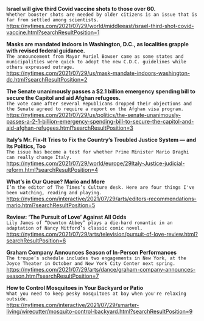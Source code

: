 **Israel will give third Covid vaccine shots to those over 60.**\
`Whether booster shots are needed by older citizens is an issue that is far from settled among scientists.`\
https://nytimes.com/2021/07/29/world/middleeast/israel-third-shot-covid-vaccine.html?searchResultPosition=1

**Masks are mandated indoors in Washington, D.C., as localities grapple with revised federal guidance.**\
`The announcement from Mayor Muriel Bowser came as some states and municipalities were quick to adopt the new C.D.C. guidelines while others expressed outrage.`\
https://nytimes.com/2021/07/29/us/mask-mandate-indoors-washington-dc.html?searchResultPosition=2

**The Senate unanimously passes a $2.1 billion emergency spending bill to secure the Capitol and aid Afghan refugees.**\
`The vote came after several Republicans dropped their objections and the Senate agreed to require a report on the Afghan visa program.`\
https://nytimes.com/2021/07/29/us/politics/the-senate-unanimously-passes-a-2-1-billion-emergency-spending-bill-to-secure-the-capitol-and-aid-afghan-refugees.html?searchResultPosition=3

**Italy’s Mr. Fix-It Tries to Fix the Country’s Troubled Justice System — and Its Politics, Too**\
`The issue has become a test for whether Prime Minister Mario Draghi can really change Italy.`\
https://nytimes.com/2021/07/29/world/europe/29Italy-Justice-judicial-reform.html?searchResultPosition=4

**What’s in Our Queue? Mario and More**\
`I’m the editor of The Times’s Culture desk. Here are four things I've been watching, reading and playing.`\
https://nytimes.com/interactive/2021/07/29/arts/editors-recommendations-mario.html?searchResultPosition=5

**Review: ‘The Pursuit of Love’ Against All Odds**\
`Lily James of “Downton Abbey” plays a die-hard romantic in an adaptation of Nancy Mitford’s classic comic novel.`\
https://nytimes.com/2021/07/29/arts/television/pursuit-of-love-review.html?searchResultPosition=6

**Graham Company Announces Season of In-Person Performances**\
`The troupe’s schedule includes two engagements in New York, at the Joyce Theater in October and New York City Center next spring.`\
https://nytimes.com/2021/07/29/arts/dance/graham-company-announces-season.html?searchResultPosition=7

**How to Control Mosquitoes in Your Backyard or Patio**\
`What you need to keep pesky mosquitoes at bay when you're relaxing outside.`\
https://nytimes.com/interactive/2021/07/29/smarter-living/wirecutter/mosquito-control-backyard.html?searchResultPosition=9

